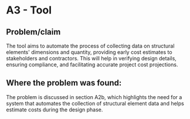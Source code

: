 # A3 - Tool

## Problem/claim
The tool aims to automate the process of collecting data on structural elements' dimensions and quantity, providing early cost estimates to stakeholders and contractors. This will help in verifying design details, ensuring compliance, and facilitating accurate project cost projections.

## Where the problem was found:
The problem is discussed in section A2b, which highlights the need for a system that automates the collection of structural element data and helps estimate costs during the design phase.






